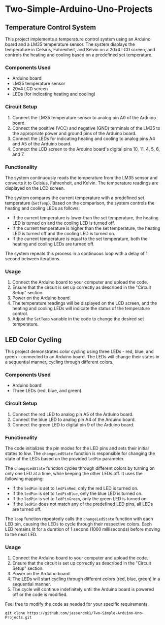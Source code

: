# Two-Simple-Arduino-Uno-Projects
## Temperature Control System

This project implements a temperature control system using an Arduino board and a LM35 temperature sensor. The system displays the temperature in Celsius, Fahrenheit, and Kelvin on a 20x4 LCD screen, and controls the heating and cooling based on a predefined set temperature.

### Components Used
- Arduino board
- LM35 temperature sensor
- 20x4 LCD screen
- LEDs (for indicating heating and cooling)

### Circuit Setup
1. Connect the LM35 temperature sensor to analog pin A0 of the Arduino board.
2. Connect the positive (VCC) and negative (GND) terminals of the LM35 to the appropriate power and ground pins of the Arduino board.
3. Connect the LEDs for indicating heating and cooling to analog pins A4 and A5 of the Arduino board.
4. Connect the LCD screen to the Arduino board's digital pins 10, 11, 4, 5, 6, and 7.

### Functionality
The system continuously reads the temperature from the LM35 sensor and converts it to Celsius, Fahrenheit, and Kelvin. The temperature readings are displayed on the LCD screen.

The system compares the current temperature with a predefined set temperature (`SetTemp`). Based on the comparison, the system controls the heating and cooling LEDs as follows:
- If the current temperature is lower than the set temperature, the heating LED is turned on and the cooling LED is turned off.
- If the current temperature is higher than the set temperature, the heating LED is turned off and the cooling LED is turned on.
- If the current temperature is equal to the set temperature, both the heating and cooling LEDs are turned off.

The system repeats this process in a continuous loop with a delay of 1 second between iterations.

### Usage
1. Connect the Arduino board to your computer and upload the code.
2. Ensure that the circuit is set up correctly as described in the "Circuit Setup" section.
3. Power on the Arduino board.
4. The temperature readings will be displayed on the LCD screen, and the heating and cooling LEDs will indicate the status of the temperature control.
5. Adjust the `SetTemp` variable in the code to change the desired set temperature.

## LED Color Cycling

This project demonstrates color cycling using three LEDs - red, blue, and green - connected to an Arduino board. The LEDs will change their states in a sequential manner, cycling through different colors.

### Components Used
- Arduino board
- Three LEDs (red, blue, and green)

### Circuit Setup
1. Connect the red LED to analog pin A5 of the Arduino board.
2. Connect the blue LED to analog pin A4 of the Arduino board.
3. Connect the green LED to digital pin 9 of the Arduino board.

### Functionality
The code initializes the pin modes for the LED pins and sets their initial states to low. The `changeLedState` function is responsible for changing the state of the LEDs based on the provided `ledPin` parameter.

The `changeLedState` function cycles through different colors by turning on only one LED at a time, while keeping the other LEDs off. It uses the following mapping:
- If the `ledPin` is set to `ledPinRed`, only the red LED is turned on.
- If the `ledPin` is set to `ledPinBlue`, only the blue LED is turned on.
- If the `ledPin` is set to `ledPinGreen`, only the green LED is turned on.
- If the `ledPin` does not match any of the predefined LED pins, all LEDs are turned off.

The `loop` function repeatedly calls the `changeLedState` function with each LED pin, causing the LEDs to cycle through their respective colors. Each LED remains lit for a duration of 1 second (1000 milliseconds) before moving to the next LED.

### Usage
1. Connect the Arduino board to your computer and upload the code.
2. Ensure that the circuit is set up correctly as described in the "Circuit Setup" section.
3. Power on the Arduino board.
4. The LEDs will start cycling through different colors (red, blue, green) in a sequential manner.
5. The cycle will continue indefinitely until the Arduino board is powered off or the code is modified.

Feel free to modify the code as needed for your specific requirements.

```
git clone https://github.com/jassercmk1/Two-Simple-Arduino-Uno-Projects.git
```
